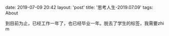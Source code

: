 date: 2019-07-09 20:42
layout: 'post'
title: '思考人生-2019.07.09'
tags: About

到目前为止，已经工作一年了，也已经毕业一年。脱去了学生的标签，我需要zhi m